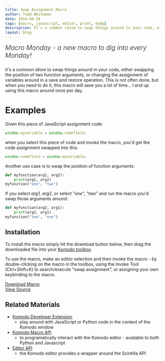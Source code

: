 ```yaml
---
title: Swap Assignment Macro
author: Todd Whiteman
date: 2014-04-28
tags: [macro, javascript, editor, print, dump]
description: It's a common idiom to swap things around in your code, either swapping the position of two function arguments, or changing the assignment of variables around in a save and restore  operation.
layout: blog
---
```


<div class="centered">
<h2 style="font-weight: 300; margin: 10px 0 25px 0"><em>Macro Monday - a new macro to dig into every Monday!</em></h2>
</div>

It's a common idiom to swap things around in your code, either swapping the
position of two function arguments, or changing the assignment of variables
around in a save and restore operation. This is not often done, but when you
need to do it, this macro will save you a lot of time... I end up using this
macro around once per day.

# Examples

Given this piece of JavaScript assignment code:

```javascript
window.myvariable = window.somefield;
```

when you select this piece of code and invoke the macro, you'd get the code
assignment swapped into this:

```javascript
window.somefield = window.myvariable;
```

Another use case is to swap the position of function arguments:

```python
def myfunction(arg1, arg2):
    print(arg1, arg2)
myfunction("one", "two")
```

If you select *arg1, arg2*, or select *"one", "two"* and run the macro you'd
swap those arguments around:

```python
def myfunction(arg2, arg1):
    print(arg2, arg1)
myfunction("two", "one")
```


## Installation

To install the macro simply hit the download button below, then drag the downloaded
file into your [Komodo toolbox](http://docs.activestate.com/komodo/latest/toolbox.html).

To use the macro, make an editor selection and then invoke the macro - by
double-clicking on the macro in the toolbox, using the Invoke Tool
(Ctrl+Shift+K) to search/execute "swap assignment", or assigning your own
keybinding to the macro.

<div class="inline centered">
<a href="/files/macros/Swap_Assignment.komodotool" class="button primary">
    <i class="icon icon-download"></i>
    Download Macro
</a>
<div class="spacer-half"></div>
<span>
    <i class="icon icon-github"></i>
    <a href="https://github.com/Komodo/macros/blob/master/swap_assignment.py" target="_blank">View Source</a>
</span>
</div>

## Related Materials

* [Komodo Developer Extension](http://community.activestate.com/node/1824)
  - play around with JavaScript or Python code in the context of the Komodo window
* [Komodo Macro API](http://docs.activestate.com/komodo/latest/macroapi.html)
  - to programatically interact with the Komodo editor - available to both
    Python and Javascript
* [Editor API](http://www.scintilla.org/ScintillaDoc.html)
  - the Komodo editor provides a wrapper around the Scintilla API
